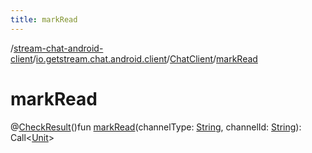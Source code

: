 ```yaml
---
title: markRead
---
```

/[stream-chat-android-client](../../index.md)/[io.getstream.chat.android.client](../index.md)/[ChatClient](index.md)/[markRead](markRead.md)  
  
  
  
# markRead  
@[CheckResult](https://developer.android.com/reference/kotlin/androidx/annotation/CheckResult.html)()fun [markRead](markRead.md)(channelType: [String](https://kotlinlang.org/api/latest/jvm/stdlib/kotlin/-string/index.html), channelId: [String](https://kotlinlang.org/api/latest/jvm/stdlib/kotlin/-string/index.html)): Call&lt;[Unit](https://kotlinlang.org/api/latest/jvm/stdlib/kotlin/-unit/index.html)&gt;

